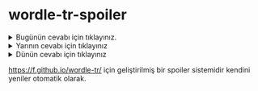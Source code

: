 # wordle-tr-spoiler

<details>
  <summary>Bugünün cevabı için tıklayınız.</summary>
  <br>
    <b> mizaç </b>
</details>

<details>
  <summary>Yarının cevabı için tıklayınız</summary>
  <br>
   <b> çıpır </b>
</details>

<details>
  <summary>Dünün cevabı için tıklayınız </summary>
  <br>
  <b> sekme </b>
</details>

https://f.github.io/wordle-tr/ için geliştirilmiş bir spoiler sistemidir kendini yeniler otomatik olarak.

